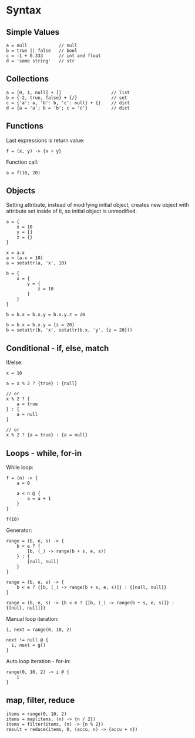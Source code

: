 
# Syntax


## Simple Values

```
a = null            // null
b = true || false   // bool
c = -1 + 0.333      // int and float
d = 'some string'   // str
```


## Collections

```
a = [0, 1, null] + []                   // list
b = {-2, true, false} + {/}             // set
c = {'a': a, 'b': b, 'c': null} + {}    // dict
d = {a = 'a'; b = 'b'; c = 'c'}         // dict
```

## Functions

Last expressions is return value:
```
f = (x, y) -> {x + y}
```

Function call:
```
a = f(10, 20)
```


## Objects

Setting attribute, instead of modifying initial object, creates new object with
attribute set inside of it, so initial object is unmodified.

```
a = {
    x = 10
    y = []
    z = {}
}

x = a.x
a = (a.x = 10)
a = setattr(a, 'x', 10)

b = {
    x = {
        y = {
            z = 10
        }
    }
}

b = b.x = b.x.y = b.x.y.z = 20

b = b.x = b.x.y = {z = 20}
b = setattr(b, 'x', setattr(b.x, 'y', {z = 20}))
```


## Conditional - if, else, match

If/else:
```
x = 10

a = x % 2 ? {true} : {null}

// or
x % 2 ? {
    a = true
} : {
    a = null
}

// or
x % 2 ? {a = true} : {a = null}
```


## Loops - while, for-in

While loop:
```
f = (n) -> {
    a = 0

    a < n @ {
        a = a + 1
    }
}

f(10)
```

Generator:
```
range = (b, e, s) -> {
    b < e ? {
        [b, (_) -> range(b + s, e, s)]
    } : {
        [null, null]
    }
}

range = (b, e, s) -> {
    b < e ? {[b, (_) -> range(b + s, e, s)]} : {[null, null]}
}

range = (b, e, s) -> {b < e ? {[b, (_) -> range(b + s, e, s)]} : {[null, null]}}
```

Manual loop iteration:
```
i, next = range(0, 10, 2)

next != null @ {
  i, next = g()
}
```

Auto loop iteration - for-in:
```
range(0, 10, 2) -> i @ {
    i
}
```


## map, filter, reduce

```
items = range(0, 10, 2)
items = map(items, (n) -> {n / 2})
items = filter(items, (n) -> {n % 2})
result = reduce(items, 0, (accu, n) -> {accu + n})
```
